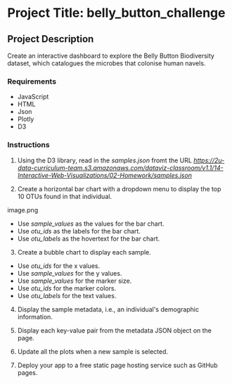# Project Title: belly_button_challenge

## Project Description

Create an interactive dashboard to explore the Belly Button Biodiversity dataset, which catalogues the microbes that colonise human navels.

### Requirements

* JavaScript
* HTML
* Json
* Plotly
* D3

### Instructions

1. Using the D3 library, read in the *samples.json* fromt the URL 
*https://2u-data-curriculum-team.s3.amazonaws.com/dataviz-classroom/v1.1/14-Interactive-Web-Visualizations/02-Homework/samples.json*

2. Create a horizontal bar chart with a dropdown menu to display the top 10 OTUs found in that individual.

image.png

* Use *sample_values* as the values for the bar chart.
* Use *otu_ids* as the labels for the bar chart.
* Use *otu_labels* as the hovertext for the bar chart.

3. Create a bubble chart to display each sample.

* Use *otu_ids* for the x values.
* Use *sample_values* for the y values.
* Use *sample_values* for the marker size.
* Use *otu_ids* for the marker colors.
* Use *otu_labels* for the text values.

4. Display the sample metadata, i.e., an individual's demographic information.

5. Display each key-value pair from the metadata JSON object on the page.

6. Update all the plots when a new sample is selected.

7. Deploy your app to a free static page hosting service such as GitHub pages. 